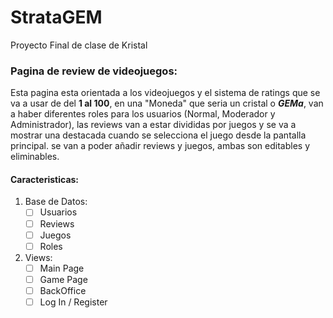 # StrataGEM
Proyecto Final de clase de Kristal
### Pagina de review de videojuegos:
Esta pagina esta orientada a los videojuegos y el sistema de ratings 
que se va a usar de del **1 al 100**, en una "Moneda" que seria un cristal o ***GEMa***, 
van a haber diferentes roles para los usuarios (Normal, Moderador y Administrador), 
las reviews van a estar divididas por juegos y se va a mostrar una destacada cuando se 
selecciona el juego desde la pantalla principal. se van a poder añadir reviews y juegos, ambas 
son editables y eliminables.
#### **Caracteristicas:**
1. Base de Datos:
   - [ ] Usuarios
   - [ ] Reviews
   - [ ] Juegos
   - [ ] Roles
2. Views:
   - [ ] Main Page
   - [ ] Game Page
   - [ ] BackOffice
   - [ ] Log In / Register
